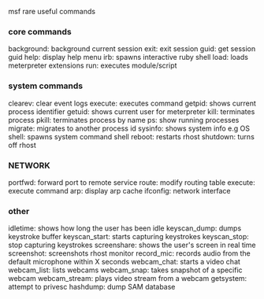 msf rare useful commands

<H3>core commands</H3>
background: background current session
exit: exit session
guid: get session guid
help: display help menu
irb: spawns interactive ruby shell
load: loads meterpreter extensions
run: executes module/script

<H3>system commands</H3>
clearev: clear event logs
execute: executes command
getpid: shows current process identifier
getuid: shows current user for meterpreter
kill: terminates process
pkill: terminates process by name
ps: show running processes
migrate: migrates to another process id
sysinfo: shows system info e.g OS
shell: spawns system command shell
reboot: restarts rhost
shutdown: turns off rhost

<H3>NETWORK</H3>
portfwd: forward port to remote service
route: modify routing table
execute: execute command
arp: display arp cache
ifconfig: network interface

<H3>other</H3>
idletime: shows how long the user has been idle
keyscan_dump: dumps keystroke buffer
keyscan_start: starts capturing keystrokes
keyscan_stop: stop capturing keystrokes
screenshare: shows the user's screen in real time
screenshot: screenshots rhost monitor
record_mic: records audio from the default microphone within X seconds
webcam_chat: starts a video chat
webcam_list: lists webcams
webcam_snap: takes snapshot of a specific webcam
webcam_stream: plays video stream from a webcam
getsystem: attempt to privesc
hashdump: dump SAM database